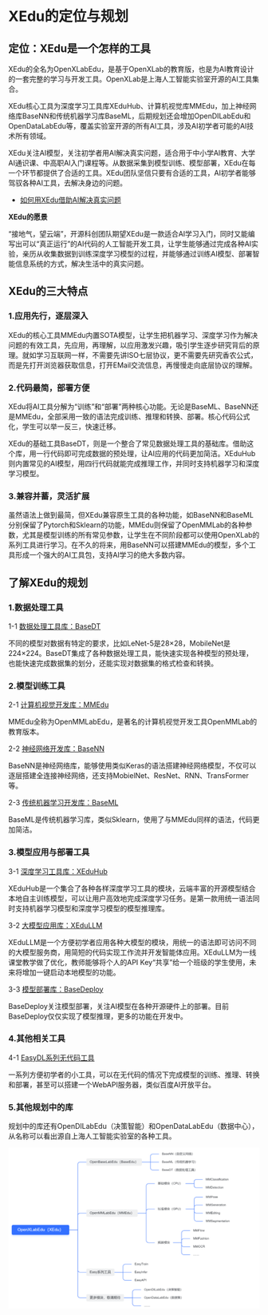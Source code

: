 # XEdu的定位与规划

## 定位：XEdu是一个怎样的工具

XEdu的全名为OpenXLabEdu，是基于OpenXLab的教育版，也是为AI教育设计的一套完整的学习与开发工具。OpenXLab是上海人工智能实验室开源的AI工具集合。

XEdu核心工具为深度学习工具库XEduHub、计算机视觉库MMEdu，加上神经网络库BaseNN和传统机器学习库BaseML，后期规划还会增加OpenDILabEdu和OpenDataLabEdu等，覆盖实验室开源的所有AI工具，涉及AI初学者可能的AI技术所有领域。

XEdu关注AI模型，关注初学者用AI解决真实问题，适合用于中小学AI教育、大学AI通识课、中高职AI入门课程等。从数据采集到模型训练、模型部署，XEdu在每一个环节都提供了合适的工具。XEdu团队坚信只要有合适的工具，AI初学者能够驾驭各种AI工具，去解决身边的问题。

- [如何用XEdu借助AI解决真实问题](../how_to_use/introduction.html)

**XEdu的愿景**

“接地气，望云端”，开源科创团队期望XEdu是一款适合AI学习入门，同时又能编写出可以“真正运行”的AI代码的人工智能开发工具，让学生能够通过完成各种AI实验，亲历从收集数据到训练深度学习模型的过程，并能够通过训练AI模型、部署智能信息系统的方式，解决生活中的真实问题。

## XEdu的三大特点

### 1.应用先行，逐层深入

XEdu的核心工具MMEdu内置SOTA模型，让学生把机器学习、深度学习作为解决问题的有效工具，先应用，再理解，以应用激发兴趣，吸引学生逐步研究背后的原理。就如学习互联网一样，不需要先讲ISO七层协议，更不需要先研究香农公式，而是先打开浏览器获取信息，打开EMail交流信息，再慢慢走向底层协议的理解。

### 2.代码最简，部署方便

XEdu将AI工具分解为“训练”和“部署”两种核心功能。无论是BaseML、BaseNN还是MMEdu，全部采用一致的语法完成训练、推理和转换、部署。核心代码公式化，学生可以举一反三，快速迁移。

XEdu的基础工具BaseDT，则是一个整合了常见数据处理工具的基础库。借助这个库，用一行代码即可完成数据的预处理，让AI应用的代码更加简洁。XEduHub则内置常见的AI模型，用四行代码就能完成推理工作，并同时支持机器学习和深度学习模型。

### 3.兼容并蓄，灵活扩展

虽然语法上做到最简，但XEdu兼容原生工具的各种功能，如BaseNN和BaseML分别保留了Pytorch和Sklearn的功能，MMEdu则保留了OpenMMLab的各种参数，尤其是模型训练的所有常见参数，让学生在不同阶段都可以使用OpenXLab的系列工具进行学习。在不久的将来，用BaseNN可以搭建MMEdu的模型，多个工具形成一个强大的AI工具包，支持AI学习的绝大多数内容。

## 了解XEdu的规划

### 1.数据处理工具

1-1 [数据处理工具库：BaseDT](https://xedu.readthedocs.io/zh-cn/master/basedt.html)

不同的模型对数据有特定的要求，比如LeNet-5是28×28，MobileNet是224×224。BaseDT集成了各种数据处理工具，能快速实现各种模型的预处理，也能快速完成数据集的划分，还能实现对数据集的格式检查和转换。

### 2.模型训练工具

2-1 [计算机视觉开发库：MMEdu](https://xedu.readthedocs.io/zh-cn/master/mmedu.html)

MMEdu全称为OpenMMLabEdu，是著名的计算机视觉开发工具OpenMMLab的教育版本。 

2-2 [神经网络开发库：BaseNN](https://xedu.readthedocs.io/zh-cn/master/basenn.html)

BaseNN是神经网络库，能够使用类似Keras的语法搭建神经网络模型，不仅可以逐层搭建全连接神经网络，还支持MobielNet、ResNet、RNN、TransFormer等。

2-3 [传统机器学习开发库：BaseML](https://xedu.readthedocs.io/zh-cn/master/baseml.html)

BaseML是传统机器学习库，类似Sklearn，使用了与MMEdu同样的语法，代码更加简洁。

### 3.模型应用与部署工具

3-1 [深度学习工具库：XEduHub](https://xedu.readthedocs.io/zh-cn/master/xedu_hub.html)

XEduHub是一个集合了各种各样深度学习工具的模块，云端丰富的开源模型结合本地自主训练模型，可以让用户高效地完成深度学习任务。是第一款用统一语法同时支持机器学习模型和深度学习模型的模型推理库。

3-2 [大模型应用库：XEduLLM](https://xedu.readthedocs.io/zh-cn/master/xedu_llm.html)

XEduLLM是一个方便初学者应用各种大模型的模块，用统一的语法即可访问不同的大模型服务商，用简短的代码实现工作流并开发智能体应用。XEduLLM为一线课堂教学做了优化，教师能够将个人的API Key“共享”给一个班级的学生使用，未来将增加一键启动本地模型的功能。


3-3 [模型部署库：BaseDeploy](https://xedu.readthedocs.io/zh-cn/master/basedeploy.html)

BaseDeploy关注模型部署，关注AI模型在各种开源硬件上的部署。目前BaseDeploy仅仅实现了模型推理，更多的功能在开发中。

### 4.其他相关工具

4-1 [EasyDL系列无代码工具](https://xedu.readthedocs.io/zh-cn/master/easydl.html)

一系列方便初学者的小工具，可以在无代码的情况下完成模型的训练、推理、转换和部署，甚至可以搭建一个WebAPI服务器，类似百度AI开放平台。

### 5.其他规划中的库

规划中的库还有OpenDILabEdu（决策智能）和OpenDataLabEdu（数据中心），从名称可以看出源自上海人工智能实验室的各种工具。

![规划](../images/about/xedu_plan.png)

